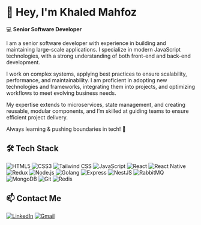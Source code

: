 # 👋 Hey, I'm Khaled Mahfoz  

💻 **Senior Software Developer** 


I am a senior software developer with experience in building and maintaining large-scale applications. 
I specialize in modern JavaScript technologies, with a strong understanding of both front-end and back-end development. 

I work on complex systems, applying best practices to ensure scalability, performance, and maintainability. 
I am proficient in adopting new technologies and frameworks, integrating them into projects, and optimizing workflows to meet evolving business needs. 

My expertise extends to microservices, state management, and creating reusable, modular components, and I’m skilled at guiding teams to ensure efficient project delivery.

Always learning & pushing boundaries in tech! 🚀  

## 🛠️ Tech Stack  
![HTML5](https://img.shields.io/badge/HTML5-E34F26?logo=html5&logoColor=white)
![CSS3](https://img.shields.io/badge/CSS3-1572B6?logo=css3&logoColor=white)
![Tailwind CSS](https://img.shields.io/badge/Tailwind_CSS-38B2AC?logo=tailwind-css&logoColor=white)
![JavaScript](https://img.shields.io/badge/JavaScript-323330?logo=javascript&logoColor=F7DF1E)
![React](https://img.shields.io/badge/React-20232A?logo=react&logoColor=61DAFB)
![React Native](https://img.shields.io/badge/React_Native-20232A?logo=react&logoColor=61DAFB)
![Redux](https://img.shields.io/badge/Redux-1572B6?logo=redux)
![Node.js](https://img.shields.io/badge/Node.js-43853D?logo=node.js&logoColor=white)
![Golang](https://img.shields.io/badge/Golang-00ADD8?logo=go&logoColor=white)
![Express](https://img.shields.io/badge/Express.js-404D59?logo=express)
![NestJS](https://img.shields.io/badge/NestJS-20232A?logo=nestjs&logoColor=e42b55)
![RabbitMQ](https://img.shields.io/badge/RabbitMQ-F05032?logo=rabbitmq&logoColor=white)
![MongoDB](https://img.shields.io/badge/MongoDB-4EA94B?logo=mongodb&logoColor=white)
![Git](https://img.shields.io/badge/Git-F05032?logo=git&logoColor=white)
![Redis](https://img.shields.io/badge/Redis-323330?logo=redis)

## 📫 Contact Me  
[![LinkedIn](https://img.shields.io/badge/LinkedIn-0077B5?style=for-the-badge&logo=linkedin&logoColor=white)](https://www.linkedin.com/in/khaled-mahfoz-1b4b3a18b/)  [![Gmail](https://img.shields.io/badge/Gmail-D14836?style=for-the-badge&logo=gmail&logoColor=white)](mailto:khaledmahfoz20@gmail.com)  
